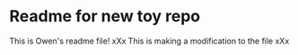 # Readme for new toy repo

This is Owen's readme file!
xXx This is making a modification to the file xXx 
